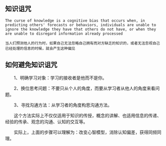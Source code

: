 ## 知识诅咒
```
The curse of knowledge is a cognitive bias that occurs when, in predicting others' forecasts or behaviors, individuals are unable to ignore the knowledge they have that others do not have, or when they are unable to disregard information already processed

当人们预测他人的行为时，如果自己无法忽略自己拥有而对方缺乏的知识的，或者无法忽视自己已经处理的信息的时候，就会产生这种偏见
```

## 如何避免知识诅咒
　　1、明确学习对象：学习的接收者是他而不是你。

　　2、换位思考问题：不要只从个人的角度，而要从学习者从他人的角度来看问题。

　　3、寻找沟通方法：从学习者的角度构思沟通方法。

　　这个方法实际上不仅仅适用于知识的传授，概念的讲解、也适用信息的传递、经验的传承、观念的沟通、认知的交互等。

　　实际上，上面的步骤可以理解为：改变心智模型，消除认知偏差，获得同频同理。
